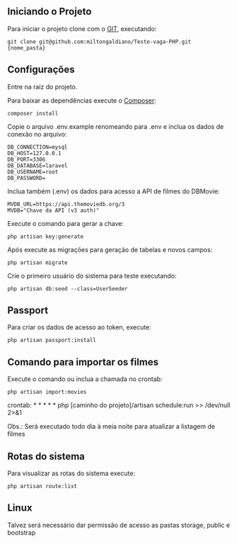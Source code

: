 ## Iniciando o Projeto

Para iniciar o projeto clone com o [GIT](https://git-scm.com/), executando:

    git clone git@github.com:miltongaldiano/Teste-vaga-PHP.git {nome_pasta}

## Configurações

Entre na raiz do projeto.

Para baixar as dependências execute o [Composer](https://getcomposer.org/):

    composer install

Copie o arquivo .env.example renomeando para .env e inclua os dados de conexão no arquivo:

    DB_CONNECTION=mysql
    DB_HOST=127.0.0.1
    DB_PORT=3306
    DB_DATABASE=laravel
    DB_USERNAME=root
    DB_PASSWORD=

Inclua também (.env) os dados para acesso a API de filmes do DBMovie:

    MVDB_URL=https://api.themoviedb.org/3
    MVDB="Chave da API (v3 auth)"

Execute o comando para gerar a chave:

    php artisan key:generate
    
Após execute as migrações para geração de tabelas e novos campos:

    php artisan migrate

Crie o primeiro usuário do sistema para teste executando:

    php artisan db:seed --class=UserSeeder

## Passport

  Para criar os dados de acesso ao token, execute:

    php artisan passport:install

## Comando para importar os filmes

  Execute o comando ou inclua a chamada no crontab:

    php artisan import:movies

  crontab: * * * * * php [caminho do projeto]/artisan schedule:run >> /dev/null 2>&1

  Obs.: Será executado todo dia à meia noite para atualizar a listagem de filmes

## Rotas do sistema

Para visualizar as rotas do sistema execute:

    php artisan route:list

## Linux

Talvez será necessário dar permissão de acesso as pastas storage, public e bootstrap